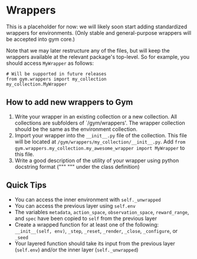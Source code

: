 # Wrappers

This is a placeholder for now: we will likely soon start adding
standardized wrappers for environments. (Only stable and
general-purpose wrappers will be accepted into gym core.)

Note that we may later restructure any of the files, but will keep the
wrappers available at the relevant package's top-level. So for
example, you should access `MyWrapper` as follows:

```
# Will be supported in future releases
from gym.wrappers import my_collection
my_collection.MyWrapper
```

## How to add new wrappers to Gym

1. Write your wrapper in an existing collection or a new collection. All collections are subfolders of `/gym/wrappers'. The wrapper collection should be the same as the environment collection.
2. Import your wrapper into the `__init__.py` file of the collection. This file will be located at `/gym/wrappers/my_collection/__init__.py`. Add `from gym.wrappers.my_collection.my_awesome_wrapper import MyWrapper` to this file.
3. Write a good description of the utility of your wrapper using python docstring format (""" """ under the class definition)


## Quick Tips

- You can access the inner environment with `self._unwrapped`
- You can access the previous layer using `self.env`
- The variables `metadata`, `action_space`, `observation_space`, `reward_range`, and `spec` have been copied to `self` from the previous layer
- Create a wrapped function for at least one of the following: `__init__(self, env)`, `_step`, `_reset`, `_render`, `_close`, `_configure`, or `_seed`
- Your layered function should take its input from the previous layer (`self.env`) and/or the inner layer (`self._unwrapped`)
